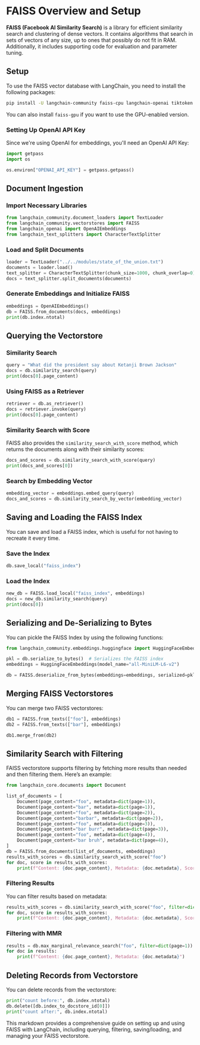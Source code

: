 # FAISS Overview and Setup

**FAISS (Facebook AI Similarity Search)** is a library for efficient similarity search and clustering of dense vectors. It contains algorithms that search in sets of vectors of any size, up to ones that possibly do not fit in RAM. Additionally, it includes supporting code for evaluation and parameter tuning.

## Setup

To use the FAISS vector database with LangChain, you need to install the following packages:

```bash
pip install -U langchain-community faiss-cpu langchain-openai tiktoken
```

You can also install `faiss-gpu` if you want to use the GPU-enabled version.

### Setting Up OpenAI API Key

Since we're using OpenAI for embeddings, you'll need an OpenAI API Key:

```python
import getpass
import os

os.environ["OPENAI_API_KEY"] = getpass.getpass()
```

## Document Ingestion

### Import Necessary Libraries

```python
from langchain_community.document_loaders import TextLoader
from langchain_community.vectorstores import FAISS
from langchain_openai import OpenAIEmbeddings
from langchain_text_splitters import CharacterTextSplitter
```

### Load and Split Documents

```python
loader = TextLoader("../../modules/state_of_the_union.txt")
documents = loader.load()
text_splitter = CharacterTextSplitter(chunk_size=1000, chunk_overlap=0)
docs = text_splitter.split_documents(documents)
```

### Generate Embeddings and Initialize FAISS

```python
embeddings = OpenAIEmbeddings()
db = FAISS.from_documents(docs, embeddings)
print(db.index.ntotal)
```

## Querying the Vectorstore

### Similarity Search

```python
query = "What did the president say about Ketanji Brown Jackson"
docs = db.similarity_search(query)
print(docs[0].page_content)
```

### Using FAISS as a Retriever

```python
retriever = db.as_retriever()
docs = retriever.invoke(query)
print(docs[0].page_content)
```

### Similarity Search with Score

FAISS also provides the `similarity_search_with_score` method, which returns the documents along with their similarity scores:

```python
docs_and_scores = db.similarity_search_with_score(query)
print(docs_and_scores[0])
```

### Search by Embedding Vector

```python
embedding_vector = embeddings.embed_query(query)
docs_and_scores = db.similarity_search_by_vector(embedding_vector)
```

## Saving and Loading the FAISS Index

You can save and load a FAISS index, which is useful for not having to recreate it every time.

### Save the Index

```python
db.save_local("faiss_index")
```

### Load the Index

```python
new_db = FAISS.load_local("faiss_index", embeddings)
docs = new_db.similarity_search(query)
print(docs[0])
```

## Serializing and De-Serializing to Bytes

You can pickle the FAISS Index by using the following functions:

```python
from langchain_community.embeddings.huggingface import HuggingFaceEmbeddings

pkl = db.serialize_to_bytes()  # Serializes the FAISS index
embeddings = HuggingFaceEmbeddings(model_name="all-MiniLM-L6-v2")

db = FAISS.deserialize_from_bytes(embeddings=embeddings, serialized=pkl)  # Load the index
```

## Merging FAISS Vectorstores

You can merge two FAISS vectorstores:

```python
db1 = FAISS.from_texts(["foo"], embeddings)
db2 = FAISS.from_texts(["bar"], embeddings)

db1.merge_from(db2)
```

## Similarity Search with Filtering

FAISS vectorstore supports filtering by fetching more results than needed and then filtering them. Here’s an example:

```python
from langchain_core.documents import Document

list_of_documents = [
    Document(page_content="foo", metadata=dict(page=1)),
    Document(page_content="bar", metadata=dict(page=1)),
    Document(page_content="foo", metadata=dict(page=2)),
    Document(page_content="barbar", metadata=dict(page=2)),
    Document(page_content="foo", metadata=dict(page=3)),
    Document(page_content="bar burr", metadata=dict(page=3)),
    Document(page_content="foo", metadata=dict(page=4)),
    Document(page_content="bar bruh", metadata=dict(page=4)),
]
db = FAISS.from_documents(list_of_documents, embeddings)
results_with_scores = db.similarity_search_with_score("foo")
for doc, score in results_with_scores:
    print(f"Content: {doc.page_content}, Metadata: {doc.metadata}, Score: {score}")
```

### Filtering Results

You can filter results based on metadata:

```python
results_with_scores = db.similarity_search_with_score("foo", filter=dict(page=1))
for doc, score in results_with_scores:
    print(f"Content: {doc.page_content}, Metadata: {doc.metadata}, Score: {score}")
```

### Filtering with MMR

```python
results = db.max_marginal_relevance_search("foo", filter=dict(page=1))
for doc in results:
    print(f"Content: {doc.page_content}, Metadata: {doc.metadata}")
```

## Deleting Records from Vectorstore

You can delete records from the vectorstore:

```python
print("count before:", db.index.ntotal)
db.delete([db.index_to_docstore_id[0]])
print("count after:", db.index.ntotal)
```

This markdown provides a comprehensive guide on setting up and using FAISS with LangChain, including querying, filtering, saving/loading, and managing your FAISS vectorstore.